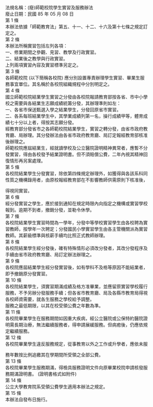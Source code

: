 法規名稱：(廢)師範校院學生實習及服務辦法  
廢止日期：民國 85 年 05 月 08 日  
第 1 條  
本辦法依據「師範教育法」第五、十一、十二、十六及第十七條之規定訂  
定之。  
第 2 條  
本辦法所稱實習包括左列各項：  
一、修業期間之參觀、見習、教學及行政實習。  
二、結業後之教學與行政實習。  
上列兩項實習內容及實習標準另定之。  
第 3 條  
各師範校院 (以下簡稱各校院) 應分別設置專責辦理學生實習、畢業生服  
務事宜單位。其名稱於各校院組織規程中分別明定之。  
第 4 條  
國立師範校院結業學生實習之分發由各校院報請教育部按各省、市中小學  
校之需要與各結業生志願成績統籌分發，其辦理準則如左：  
一、各省市保送甄選入學之結業學生，分發回原省市實習。  
二、各系每班結業學生中，其學業成績列第一名，操行成績甲等，體育成  
績七十分以上者，得按其志願分發。  
經教育部分發省市之各師範校院結業學生，實習之轉分發，由省市政府教  
育廳、局辦理。其分發辦法由各省市政府教育廳、局訂定報經教育部核准  
後辦理之。  
師範校院應屆結業生，經就讀學校及公立醫院證明精神異常者，應暫不分  
發實習，得由各校發予結業證明書。但不須賠償公費，二年內視其精神回  
復情形再另案處理。  
第 5 條  
各校院結業學生分發實習，除依第四條規定辦理外，如獲得與各該系科同  
性質之機構錄用者，由原校報經教育部在不影響教師供需原則下核准後，  


得視同實習。  
第 6 條  
經分發實習之學生，應於接到通知在規定時限內向指定之機構或實習學校  
報到。逾期不到者，撤銷分發，並勒令休學。  
第 7 條  
各校院結業學生實習時間為一學年，分發中等學校實習學生由各校聘為實  
習教師，按學年一次聘定；分發國民小學實習學生由各主管機關派為實習  
教師。其薪級標準與核薪手續均比照正式教師辦理。  
第 8 條  
各校院結業學生經分發後，確有特殊情形必須改分發者，其改分發程序及  
手續由省市政府教育廳、局訂定辦法辦理之。  
第 9 條  
各校院應屆結業學生經分發實習後，如有學科不及格等原因不能結業者，  
即予撤銷原分發實習。  
第 10 條  
各校院結業學生，須實習期滿成績及格方准畢業，並應留原實習學校履行  
服務，不予另辦分發服務手續；但各省市教育廳、局及各縣市教育局得視  
各校師資需要，就各生服務之學校給予調整。  
服務之最低期限，以其在校受領公費之年數為準。  
第 11 條  
各校院畢業學生在服務期間如因重大疾病，經公立醫院或公保特約醫院證  
明需長期治療，無法繼續服務者，得申請展緩服務。但病癒後，仍應依規  
定繼續服務。  
第 12 條  
各校院畢業學生違反服務規定，從事教育以外之工作或升學者，應依未服  


務年數按比例追繳其在學期間所受領之全部公費。  
第 13 條  
各校院畢業學生服務期滿，得檢具服務證明文件向原畢業校院申請核發服  
務期滿證明書。 (證明書格式如附件)  
第 14 條  
公立大學教育院系受領公費學生適用本辦法之規定。  
第 15 條  
本辦法自發布日施行。  


